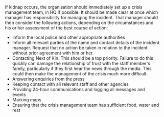 [Title]: # (First Steps)
[Difficulty]: # (Expert)
[Order]: # (14)

If kidnap occurs, the organisation should immediately set up a crisis management team, in HQ if possible. It should be made clear at once which manager has responsibility for managing the incident.  That manager should then consider the following actions, depending on the circumstances and his or her assessment of the best course of action:

*   Inform the local police and other appropriate authorities
*   Inform all relevant parties of the name and contact details of the incident manager.  Request that no action be taken in relation to the incident without prior agreement with him or her.
*   Contacting Next of Kin.  This should be a top priority.  Failure to do this quickly can damage the relationship of trust with the staff member's family, particularly if they first hear the news through the media.  This could then make the management of the crisis much more difficult.
*   Answering enquiries from the press
*   Keeping contact with all relevant staff and other agencies
*   Providing 24-hour communications and logging all messages and events
*   Marking maps
*   Ensuring that the crisis management team has sufficient food, water and rest